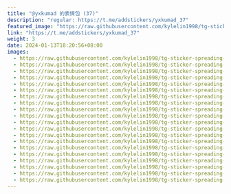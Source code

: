 ```yaml
---
title: "@yxkumad 的表情包 (37)"
description: "regular: https://t.me/addstickers/yxkumad_37"
featured_image: "https://raw.githubusercontent.com/kylelin1998/tg-sticker-spreading-worldwide-images/main/img/18569e5c-7770-484c-956f-3a1ed1137787.jpg"
link: "https://t.me/addstickers/yxkumad_37"
weight: 3
date: 2024-01-13T18:20:56+08:00
images:
  - https://raw.githubusercontent.com/kylelin1998/tg-sticker-spreading-worldwide-images/main/img/18569e5c-7770-484c-956f-3a1ed1137787.jpg
  - https://raw.githubusercontent.com/kylelin1998/tg-sticker-spreading-worldwide-images/main/img/21f73b94-9671-4d58-a977-db47c09da818.jpg
  - https://raw.githubusercontent.com/kylelin1998/tg-sticker-spreading-worldwide-images/main/img/0c904546-f474-4156-8e8e-a05c351eccb6.jpg
  - https://raw.githubusercontent.com/kylelin1998/tg-sticker-spreading-worldwide-images/main/img/30b286f3-571e-477d-82b6-b3450be65747.jpg
  - https://raw.githubusercontent.com/kylelin1998/tg-sticker-spreading-worldwide-images/main/img/339835d8-847e-40be-aa2b-82f8b08abb3e.jpg
  - https://raw.githubusercontent.com/kylelin1998/tg-sticker-spreading-worldwide-images/main/img/1ba962d6-d39f-4f83-a18a-20cefacace85.jpg
  - https://raw.githubusercontent.com/kylelin1998/tg-sticker-spreading-worldwide-images/main/img/b25322eb-bcea-4517-a4a0-bcba2c396d7f.jpg
  - https://raw.githubusercontent.com/kylelin1998/tg-sticker-spreading-worldwide-images/main/img/152893c0-a139-4292-99c5-9704d0363698.jpg
  - https://raw.githubusercontent.com/kylelin1998/tg-sticker-spreading-worldwide-images/main/img/7dfef8e5-90fb-41d9-b7c9-9748f6771274.jpg
  - https://raw.githubusercontent.com/kylelin1998/tg-sticker-spreading-worldwide-images/main/img/2095a4bd-2377-4b84-9e56-1145469f75d8.jpg
  - https://raw.githubusercontent.com/kylelin1998/tg-sticker-spreading-worldwide-images/main/img/4c9bc0d7-6591-41f6-b583-35ada95a5bf5.jpg
  - https://raw.githubusercontent.com/kylelin1998/tg-sticker-spreading-worldwide-images/main/img/99e41a77-e8da-45d5-bcee-c24b270dfbbe.jpg
  - https://raw.githubusercontent.com/kylelin1998/tg-sticker-spreading-worldwide-images/main/img/31ba121d-0bd3-4a8a-bee0-d05516320155.jpg
  - https://raw.githubusercontent.com/kylelin1998/tg-sticker-spreading-worldwide-images/main/img/538cf958-f4b7-40ec-af5f-ab9a3b152a9c.jpg
  - https://raw.githubusercontent.com/kylelin1998/tg-sticker-spreading-worldwide-images/main/img/c0f9201e-92ab-4299-a02e-f76386116507.jpg
  - https://raw.githubusercontent.com/kylelin1998/tg-sticker-spreading-worldwide-images/main/img/2826ff6c-afbe-4fc2-979e-a54936c481bf.jpg
  - https://raw.githubusercontent.com/kylelin1998/tg-sticker-spreading-worldwide-images/main/img/66f5fd59-306e-412e-a4d2-dca78adcd69a.jpg
  - https://raw.githubusercontent.com/kylelin1998/tg-sticker-spreading-worldwide-images/main/img/c1dabf7f-2c56-46c8-af06-408cda9410ac.jpg
  - https://raw.githubusercontent.com/kylelin1998/tg-sticker-spreading-worldwide-images/main/img/094f78fc-1964-4701-a9dc-0492c5a63b39.jpg
  - https://raw.githubusercontent.com/kylelin1998/tg-sticker-spreading-worldwide-images/main/img/90890b5d-6160-43d9-9100-b3fa67ae5cec.jpg
---
```

